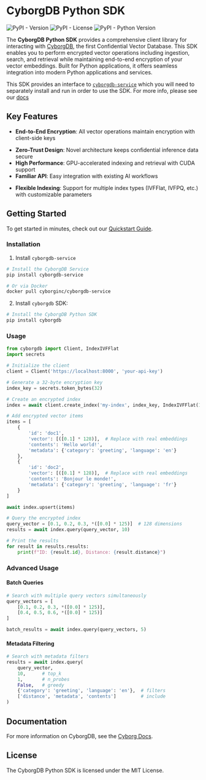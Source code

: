 # CyborgDB Python SDK

![PyPI - Version](https://img.shields.io/pypi/v/cyborgdb)
![PyPI - License](https://img.shields.io/pypi/l/cyborgdb)
![PyPI - Python Version](https://img.shields.io/pypi/pyversions/cyborgdb)

The **CyborgDB Python SDK** provides a comprehensive client library for interacting with [CyborgDB](https://docs.cyborg.co), the first Confidential Vector Database. This SDK enables you to perform encrypted vector operations including ingestion, search, and retrieval while maintaining end-to-end encryption of your vector embeddings. Built for Python applications, it offers seamless integration into modern Python applications and services.

This SDK provides an interface to [`cyborgdb-service`](https://pypi.org/project/cyborgdb-service/) which you will need to separately install and run in order to use the SDK. For more info, please see our [docs](https://docs.cyborg.co)

## Key Features

* **End-to-End Encryption**: All vector operations maintain encryption with client-side keys
- **Zero-Trust Design**: Novel architecture keeps confidential inference data secure
- **High Performance**: GPU-accelerated indexing and retrieval with CUDA support
- **Familiar API**: Easy integration with existing AI workflows
* **Flexible Indexing**: Support for multiple index types (IVFFlat, IVFPQ, etc.) with customizable parameters

## Getting Started

To get started in minutes, check out our [Quickstart Guide](https://docs.cyborg.co/quickstart).


### Installation

1. Install `cyborgdb-service`

```bash
# Install the CyborgDB Service
pip install cyborgdb-service

# Or via Docker
docker pull cyborginc/cyborgdb-service
```

2. Install `cyborgdb` SDK:

```bash
# Install the CyborgDB Python SDK
pip install cyborgdb
```

### Usage

```python
from cyborgdb import Client, IndexIVFFlat
import secrets

# Initialize the client
client = Client('https://localhost:8000', 'your-api-key')

# Generate a 32-byte encryption key
index_key = secrets.token_bytes(32)

# Create an encrypted index
index = await client.create_index('my-index', index_key, IndexIVFFlat(128, 1024))

# Add encrypted vector items
items = [
    {
        'id': 'doc1',
        'vector': [([0.1] * 128)],  # Replace with real embeddings
        'contents': 'Hello world!',
        'metadata': {'category': 'greeting', 'language': 'en'}
    },
    {
        'id': 'doc2',
        'vector': [([0.1] * 128)],  # Replace with real embeddings
        'contents': 'Bonjour le monde!',
        'metadata': {'category': 'greeting', 'language': 'fr'}
    }
]

await index.upsert(items)

# Query the encrypted index
query_vector = [0.1, 0.2, 0.3, *([0.0] * 125)]  # 128 dimensions
results = await index.query(query_vector, 10)

# Print the results
for result in results.results:
    print(f"ID: {result.id}, Distance: {result.distance}")
```

### Advanced Usage

#### Batch Queries

```python
# Search with multiple query vectors simultaneously
query_vectors = [
    [0.1, 0.2, 0.3, *([0.0] * 125)],
    [0.4, 0.5, 0.6, *([0.0] * 125)]
]

batch_results = await index.query(query_vectors, 5)
```

#### Metadata Filtering

```python
# Search with metadata filters
results = await index.query(
    query_vector,
    10,      # top_k
    1,       # n_probes
    False,   # greedy
    {'category': 'greeting', 'language': 'en'},  # filters
    ['distance', 'metadata', 'contents']         # include
)
```

## Documentation

For more information on CyborgDB, see the [Cyborg Docs](https://docs.cyborg.co).

## License

The CyborgDB Python SDK is licensed under the MIT License.
